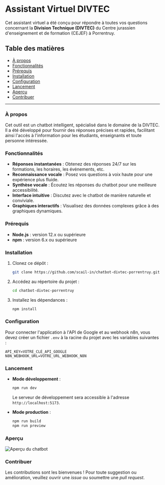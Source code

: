 # Assistant Virtuel DIVTEC

Cet assistant virtuel a été conçu pour répondre à toutes vos questions concernant la **Division Technique (DIVTEC)** du Centre jurassien d'enseignement et de formation (CEJEF) à Porrentruy.

## Table des matières

- [À propos](#à-propos)
- [Fonctionnalités](#fonctionnalités)
- [Prérequis](#prérequis)
- [Installation](#installation)
- [Configuration](#configuration)
- [Lancement](#lancement)
- [Aperçu](#aperçu)
- [Contribuer](#contribuer)

---

### À propos

Cet outil est un chatbot intelligent, spécialisé dans le domaine de la DIVTEC. Il a été développé pour fournir des réponses précises et rapides, facilitant ainsi l'accès à l'information pour les étudiants, enseignants et toute personne intéressée.

### Fonctionnalités

- **Réponses instantanées** : Obtenez des réponses 24/7 sur les formations, les horaires, les événements, etc.
- **Reconnaissance vocale** : Posez vos questions à voix haute pour une expérience plus fluide.
- **Synthèse vocale** : Écoutez les réponses du chatbot pour une meilleure accessibilité.
- **Interface intuitive** : Discutez avec le chatbot de manière naturelle et conviviale.
- **Graphiques interactifs** : Visualisez des données complexes grâce à des graphiques dynamiques.

### Prérequis

- **Node.js** : version 12.x ou supérieure
- **npm** : version 6.x ou supérieure

### Installation

1. Clonez ce dépôt :
   ```bash
   git clone https://github.com/scail-in/chatbot-divtec-porrentruy.git
   ```
2. Accédez au répertoire du projet :
   ```bash
   cd chatbot-divtec-porrentruy
   ```
3. Installez les dépendances :
   ```bash
   npm install
   ```

### Configuration

Pour connecter l'application à l'API de Google et au webhook n8n, vous devez créer un fichier `.env` à la racine du projet avec les variables suivantes :

```env
API_KEY=VOTRE_CLÉ_API_GOOGLE
N8N_WEBHOOK_URL=VOTRE_URL_WEBHOOK_N8N
```

### Lancement

- **Mode développement** :
  ```bash
  npm run dev
  ```
  Le serveur de développement sera accessible à l'adresse `http://localhost:5173`.

- **Mode production** :
  ```bash
  npm run build
  npm run preview
  ```

### Aperçu

![Aperçu du chatbot](https://user-images.githubusercontent.com/11363391/182069688-033618a8-4448-44f2-984f-e218b958f35e.png)

### Contribuer

Les contributions sont les bienvenues ! Pour toute suggestion ou amélioration, veuillez ouvrir une *issue* ou soumettre une *pull request*.
